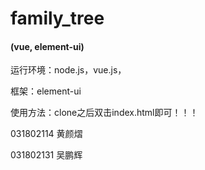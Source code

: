 # family_tree

#### (vue, element-ui)

运行环境：node.js，vue.js，

框架：element-ui

使用方法：clone之后双击index.html即可！！！

031802114 黄颜熠

031802131 吴鹏辉